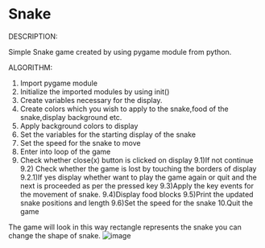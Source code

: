 # Snake
DESCRIPTION:

Simple Snake game created by using pygame module from python.

ALGORITHM:

1) Import pygame module
2) Initialize the imported modules by using init()
3) Create variables necessary for the display.
4) Create colors which you wish to apply to the snake,food of the snake,display background etc.
5) Apply background colors to display
6) Set the variables for the starting display of the snake
7) Set the speed for the snake to move
8) Enter into loop of the game
9) Check whether close(x) button is clicked on display
      9.1)If not continue
      9.2) Check whether the game is lost by touching the  borders of display
         9.2.1)If yes display whether want to play the game again or quit and the next is proceeded as per the pressed key
      9.3)Apply the key events for the movement of snake.
      9.4)Display food blocks
      9.5)Print the updated snake positions and length
      9.6)Set the speed for the snake
10.Quit the game








The game will look in this way rectangle represents the snake you can change the shape of snake.
![image](https://user-images.githubusercontent.com/79081928/159072382-eab8d9fe-f0fb-4980-bf4b-17e76ba0163b.png)
  
